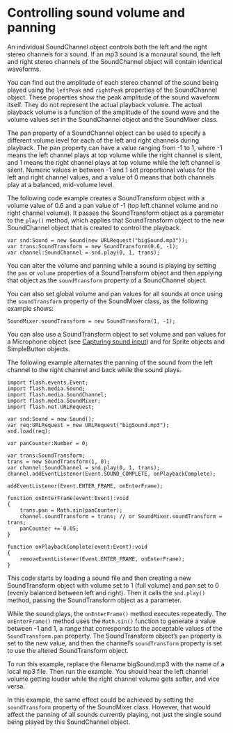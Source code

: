 # Controlling sound volume and panning

<div>

An individual SoundChannel object controls both the left and the right stereo
channels for a sound. If an mp3 sound is a monaural sound, the left and right
stereo channels of the SoundChannel object will contain identical waveforms.

You can find out the amplitude of each stereo channel of the sound being played
using the `leftPeak` and `rightPeak` properties of the SoundChannel object.
These properties show the peak amplitude of the sound waveform itself. They do
not represent the actual playback volume. The actual playback volume is a
function of the amplitude of the sound wave and the volume values set in the
SoundChannel object and the SoundMixer class.

The pan property of a SoundChannel object can be used to specify a different
volume level for each of the left and right channels during playback. The pan
property can have a value ranging from -1 to 1, where -1 means the left channel
plays at top volume while the right channel is silent, and 1 means the right
channel plays at top volume while the left channel is silent. Numeric values in
between -1 and 1 set proportional values for the left and right channel values,
and a value of 0 means that both channels play at a balanced, mid-volume level.

The following code example creates a SoundTransform object with a volume value
of 0.6 and a pan value of -1 (top left channel volume and no right channel
volume). It passes the SoundTransform object as a parameter to the `play()`
method, which applies that SoundTransform object to the new SoundChannel object
that is created to control the playback.

    var snd:Sound = new Sound(new URLRequest("bigSound.mp3"));
    var trans:SoundTransform = new SoundTransform(0.6, -1);
    var channel:SoundChannel = snd.play(0, 1, trans);

You can alter the volume and panning while a sound is playing by setting the
`pan` or `volume` properties of a SoundTransform object and then applying that
object as the `soundTransform` property of a SoundChannel object.

You can also set global volume and pan values for all sounds at once using the
`soundTransform` property of the SoundMixer class, as the following example
shows:

    SoundMixer.soundTransform = new SoundTransform(1, -1);

You can also use a SoundTransform object to set volume and pan values for a
Microphone object (see
[Capturing sound input](WS5b3ccc516d4fbf351e63e3d118a9b90204-7d1d.html)) and for
Sprite objects and SimpleButton objects.

The following example alternates the panning of the sound from the left channel
to the right channel and back while the sound plays.

    import flash.events.Event;
    import flash.media.Sound;
    import flash.media.SoundChannel;
    import flash.media.SoundMixer;
    import flash.net.URLRequest;

    var snd:Sound = new Sound();
    var req:URLRequest = new URLRequest("bigSound.mp3");
    snd.load(req);

    var panCounter:Number = 0;

    var trans:SoundTransform;
    trans = new SoundTransform(1, 0);
    var channel:SoundChannel = snd.play(0, 1, trans);
    channel.addEventListener(Event.SOUND_COMPLETE, onPlaybackComplete);

    addEventListener(Event.ENTER_FRAME, onEnterFrame);

    function onEnterFrame(event:Event):void
    {
    	trans.pan = Math.sin(panCounter);
    	channel.soundTransform = trans; // or SoundMixer.soundTransform = trans;
    	panCounter += 0.05;
    }

    function onPlaybackComplete(event:Event):void
    {
    	removeEventListener(Event.ENTER_FRAME, onEnterFrame);
    }

This code starts by loading a sound file and then creating a new SoundTransform
object with volume set to 1 (full volume) and pan set to 0 (evenly balanced
between left and right). Then it calls the `snd.play()` method, passing the
SoundTransform object as a parameter.

While the sound plays, the `onEnterFrame()` method executes repeatedly. The
`onEnterFrame()` method uses the `Math.sin()` function to generate a value
between -1 and 1, a range that corresponds to the acceptable values of the
`SoundTransform.pan` property. The SoundTransform object’s `pan` property is set
to the new value, and then the channel’s `soundTransform` property is set to use
the altered SoundTransform object.

To run this example, replace the filename bigSound.mp3 with the name of a local
mp3 file. Then run the example. You should hear the left channel volume getting
louder while the right channel volume gets softer, and vice versa.

In this example, the same effect could be achieved by setting the
`soundTransform` property of the SoundMixer class. However, that would affect
the panning of all sounds currently playing, not just the single sound being
played by this SoundChannel object.

</div>

<div>

<div>

</div>

</div>
